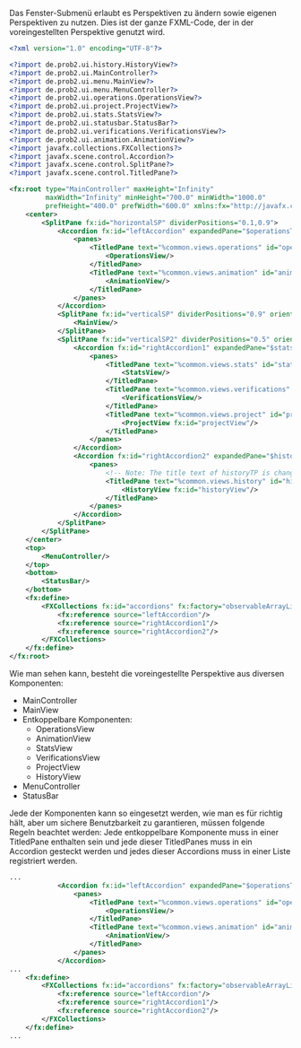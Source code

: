 Das Fenster-Submenü erlaubt es Perspektiven zu ändern sowie eigenen Perspektiven zu nutzen. Dies ist der ganze FXML-Code, der in der voreingestellten Perspektive genutzt wird.

```XML
<?xml version="1.0" encoding="UTF-8"?>

<?import de.prob2.ui.history.HistoryView?>
<?import de.prob2.ui.MainController?>
<?import de.prob2.ui.menu.MainView?>
<?import de.prob2.ui.menu.MenuController?>
<?import de.prob2.ui.operations.OperationsView?>
<?import de.prob2.ui.project.ProjectView?>
<?import de.prob2.ui.stats.StatsView?>
<?import de.prob2.ui.statusbar.StatusBar?>
<?import de.prob2.ui.verifications.VerificationsView?>
<?import de.prob2.ui.animation.AnimationView?>
<?import javafx.collections.FXCollections?>
<?import javafx.scene.control.Accordion?>
<?import javafx.scene.control.SplitPane?>
<?import javafx.scene.control.TitledPane?>

<fx:root type="MainController" maxHeight="Infinity"
		 maxWidth="Infinity" minHeight="700.0" minWidth="1000.0"
		 prefHeight="400.0" prefWidth="600.0" xmlns:fx="http://javafx.com/fxml/1">
	<center>
		<SplitPane fx:id="horizontalSP" dividerPositions="0.1,0.9">
			<Accordion fx:id="leftAccordion" expandedPane="$operationsTP">
				<panes>
					<TitledPane text="%common.views.operations" id="operationsTP" fx:id="operationsTP">
						<OperationsView/>
					</TitledPane>
					<TitledPane text="%common.views.animation" id="animationTP" fx:id="animationTP">
						<AnimationView/>
					</TitledPane>
				</panes>
			</Accordion>
			<SplitPane fx:id="verticalSP" dividerPositions="0.9" orientation="VERTICAL">
				<MainView/>
			</SplitPane>
			<SplitPane fx:id="verticalSP2" dividerPositions="0.5" orientation="VERTICAL">
				<Accordion fx:id="rightAccordion1" expandedPane="$statsTP">
					<panes>
						<TitledPane text="%common.views.stats" id="statsTP" fx:id="statsTP">
							<StatsView/>
						</TitledPane>
						<TitledPane text="%common.views.verifications" id="verificationsTP" fx:id="verificationsTP">
							<VerificationsView/>
						</TitledPane>
						<TitledPane text="%common.views.project" id="projectTP" fx:id="projectTP">
							<ProjectView fx:id="projectView"/>
						</TitledPane>
					</panes>
				</Accordion>
				<Accordion fx:id="rightAccordion2" expandedPane="$historyTP">
					<panes>
						<!-- Note: The title text of historyTP is changed in MainController.initialize to include the history size. -->
						<TitledPane text="%common.views.history" id="historyTP" fx:id="historyTP" collapsible="false">
							<HistoryView fx:id="historyView"/>
						</TitledPane>
					</panes>
				</Accordion>
			</SplitPane>
		</SplitPane>
	</center>
	<top>
		<MenuController/>
	</top>
	<bottom>
		<StatusBar/>
	</bottom>
	<fx:define>
		<FXCollections fx:id="accordions" fx:factory="observableArrayList">
			<fx:reference source="leftAccordion"/>
			<fx:reference source="rightAccordion1"/>
			<fx:reference source="rightAccordion2"/>
		</FXCollections>
	</fx:define>
</fx:root>
```
Wie man sehen kann, besteht die voreingestellte Perspektive aus diversen Komponenten:

* MainController
* MainView
* Entkoppelbare Komponenten:
	* OperationsView
	* AnimationView
	* StatsView
	* VerificationsView
	* ProjectView
	* HistoryView
* MenuController
* StatusBar

Jede der Komponenten kann so eingesetzt werden, wie man es für richtig hält, aber um sichere Benutzbarkeit zu garantieren, müssen folgende Regeln beachtet werden: Jede entkoppelbare Komponente muss in einer TitledPane enthalten sein und jede dieser TitledPanes muss in ein Accordion gesteckt werden und jedes dieser Accordions muss in einer Liste registriert werden.
```XML
...
			<Accordion fx:id="leftAccordion" expandedPane="$operationsTP">
				<panes>
					<TitledPane text="%common.views.operations" id="operationsTP" fx:id="operationsTP">
						<OperationsView/>
					</TitledPane>
					<TitledPane text="%common.views.animation" id="animationTP" fx:id="animationTP">
						<AnimationView/>
					</TitledPane>
				</panes>
			</Accordion>
...
	<fx:define>
		<FXCollections fx:id="accordions" fx:factory="observableArrayList">
			<fx:reference source="leftAccordion"/>
			<fx:reference source="rightAccordion1"/>
			<fx:reference source="rightAccordion2"/>
		</FXCollections>
	</fx:define>
...
``` 
